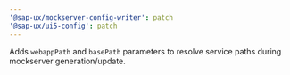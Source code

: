 ```yaml
---
'@sap-ux/mockserver-config-writer': patch
'@sap-ux/ui5-config': patch
---
```


Adds `webappPath` and `basePath` parameters to resolve service paths during mockserver generation/update.
